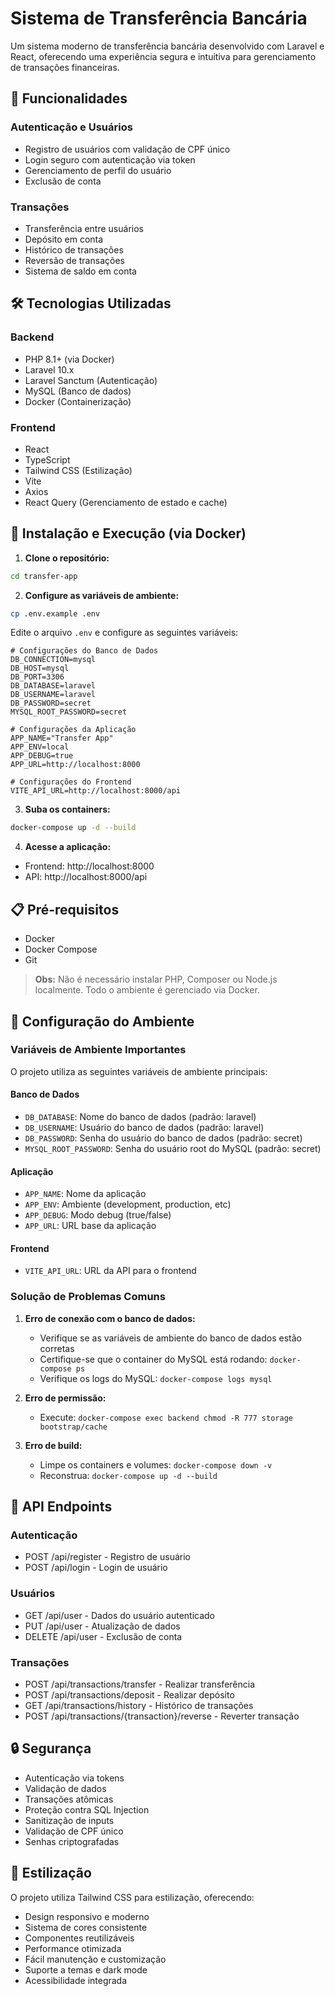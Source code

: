 # Sistema de Transferência Bancária

Um sistema moderno de transferência bancária desenvolvido com Laravel e React, oferecendo uma experiência segura e intuitiva para gerenciamento de transações financeiras.

## 🚀 Funcionalidades

### Autenticação e Usuários
- Registro de usuários com validação de CPF único
- Login seguro com autenticação via token
- Gerenciamento de perfil do usuário
- Exclusão de conta

### Transações
- Transferência entre usuários
- Depósito em conta
- Histórico de transações
- Reversão de transações
- Sistema de saldo em conta

## 🛠️ Tecnologias Utilizadas

### Backend
- PHP 8.1+ (via Docker)
- Laravel 10.x
- Laravel Sanctum (Autenticação)
- MySQL (Banco de dados)
- Docker (Containerização)

### Frontend
- React
- TypeScript
- Tailwind CSS (Estilização)
- Vite
- Axios
- React Query (Gerenciamento de estado e cache)

## 🔧 Instalação e Execução (via Docker)

1. **Clone o repositório:**
```bash
cd transfer-app
```

2. **Configure as variáveis de ambiente:**
```bash
cp .env.example .env
```

Edite o arquivo `.env` e configure as seguintes variáveis:
```env
# Configurações do Banco de Dados
DB_CONNECTION=mysql
DB_HOST=mysql
DB_PORT=3306
DB_DATABASE=laravel
DB_USERNAME=laravel
DB_PASSWORD=secret
MYSQL_ROOT_PASSWORD=secret

# Configurações da Aplicação
APP_NAME="Transfer App"
APP_ENV=local
APP_DEBUG=true
APP_URL=http://localhost:8000

# Configurações do Frontend
VITE_API_URL=http://localhost:8000/api
```

3. **Suba os containers:**
```bash
docker-compose up -d --build
```

4. **Acesse a aplicação:**
- Frontend: http://localhost:8000
- API: http://localhost:8000/api

## 📋 Pré-requisitos

- Docker
- Docker Compose
- Git

> **Obs:** Não é necessário instalar PHP, Composer ou Node.js localmente. Todo o ambiente é gerenciado via Docker.

## 🔧 Configuração do Ambiente

### Variáveis de Ambiente Importantes

O projeto utiliza as seguintes variáveis de ambiente principais:

#### Banco de Dados
- `DB_DATABASE`: Nome do banco de dados (padrão: laravel)
- `DB_USERNAME`: Usuário do banco de dados (padrão: laravel)
- `DB_PASSWORD`: Senha do usuário do banco de dados (padrão: secret)
- `MYSQL_ROOT_PASSWORD`: Senha do usuário root do MySQL (padrão: secret)

#### Aplicação
- `APP_NAME`: Nome da aplicação
- `APP_ENV`: Ambiente (development, production, etc)
- `APP_DEBUG`: Modo debug (true/false)
- `APP_URL`: URL base da aplicação

#### Frontend
- `VITE_API_URL`: URL da API para o frontend

### Solução de Problemas Comuns

1. **Erro de conexão com o banco de dados:**
   - Verifique se as variáveis de ambiente do banco de dados estão corretas
   - Certifique-se que o container do MySQL está rodando: `docker-compose ps`
   - Verifique os logs do MySQL: `docker-compose logs mysql`

2. **Erro de permissão:**
   - Execute: `docker-compose exec backend chmod -R 777 storage bootstrap/cache`

3. **Erro de build:**
   - Limpe os containers e volumes: `docker-compose down -v`
   - Reconstrua: `docker-compose up -d --build`

## 📝 API Endpoints

### Autenticação
- POST /api/register - Registro de usuário
- POST /api/login - Login de usuário

### Usuários
- GET /api/user - Dados do usuário autenticado
- PUT /api/user - Atualização de dados
- DELETE /api/user - Exclusão de conta

### Transações
- POST /api/transactions/transfer - Realizar transferência
- POST /api/transactions/deposit - Realizar depósito
- GET /api/transactions/history - Histórico de transações
- POST /api/transactions/{transaction}/reverse - Reverter transação

## 🔒 Segurança

- Autenticação via tokens
- Validação de dados
- Transações atômicas
- Proteção contra SQL Injection
- Sanitização de inputs
- Validação de CPF único
- Senhas criptografadas

## 🎨 Estilização

O projeto utiliza Tailwind CSS para estilização, oferecendo:

- Design responsivo e moderno
- Sistema de cores consistente
- Componentes reutilizáveis
- Performance otimizada
- Fácil manutenção e customização
- Suporte a temas e dark mode
- Acessibilidade integrada
